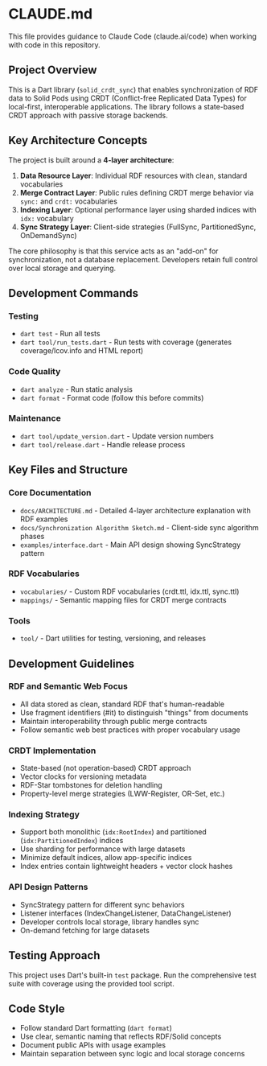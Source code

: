 # CLAUDE.md

This file provides guidance to Claude Code (claude.ai/code) when working with code in this repository.

## Project Overview

This is a Dart library (`solid_crdt_sync`) that enables synchronization of RDF data to Solid Pods using CRDT (Conflict-free Replicated Data Types) for local-first, interoperable applications. The library follows a state-based CRDT approach with passive storage backends.

## Key Architecture Concepts

The project is built around a **4-layer architecture**:

1. **Data Resource Layer**: Individual RDF resources with clean, standard vocabularies
2. **Merge Contract Layer**: Public rules defining CRDT merge behavior via `sync:` and `crdt:` vocabularies  
3. **Indexing Layer**: Optional performance layer using sharded indices with `idx:` vocabulary
4. **Sync Strategy Layer**: Client-side strategies (FullSync, PartitionedSync, OnDemandSync)

The core philosophy is that this service acts as an "add-on" for synchronization, not a database replacement. Developers retain full control over local storage and querying.

## Development Commands

### Testing
- `dart test` - Run all tests
- `dart tool/run_tests.dart` - Run tests with coverage (generates coverage/lcov.info and HTML report)

### Code Quality  
- `dart analyze` - Run static analysis
- `dart format` - Format code (follow this before commits)

### Maintenance
- `dart tool/update_version.dart` - Update version numbers
- `dart tool/release.dart` - Handle release process

## Key Files and Structure

### Core Documentation
- `docs/ARCHITECTURE.md` - Detailed 4-layer architecture explanation with RDF examples
- `docs/Synchronization Algorithm Sketch.md` - Client-side sync algorithm phases
- `examples/interface.dart` - Main API design showing SyncStrategy pattern

### RDF Vocabularies
- `vocabularies/` - Custom RDF vocabularies (crdt.ttl, idx.ttl, sync.ttl)
- `mappings/` - Semantic mapping files for CRDT merge contracts

### Tools
- `tool/` - Dart utilities for testing, versioning, and releases

## Development Guidelines

### RDF and Semantic Web Focus
- All data stored as clean, standard RDF that's human-readable
- Use fragment identifiers (#it) to distinguish "things" from documents  
- Maintain interoperability through public merge contracts
- Follow semantic web best practices with proper vocabulary usage

### CRDT Implementation
- State-based (not operation-based) CRDT approach
- Vector clocks for versioning metadata
- RDF-Star tombstones for deletion handling
- Property-level merge strategies (LWW-Register, OR-Set, etc.)

### Indexing Strategy
- Support both monolithic (`idx:RootIndex`) and partitioned (`idx:PartitionedIndex`) indices
- Use sharding for performance with large datasets
- Minimize default indices, allow app-specific indices
- Index entries contain lightweight headers + vector clock hashes

### API Design Patterns
- SyncStrategy pattern for different sync behaviors
- Listener interfaces (IndexChangeListener, DataChangeListener)
- Developer controls local storage, library handles sync
- On-demand fetching for large datasets

## Testing Approach

This project uses Dart's built-in `test` package. Run the comprehensive test suite with coverage using the provided tool script.

## Code Style

- Follow standard Dart formatting (`dart format`)
- Use clear, semantic naming that reflects RDF/Solid concepts
- Document public APIs with usage examples
- Maintain separation between sync logic and local storage concerns